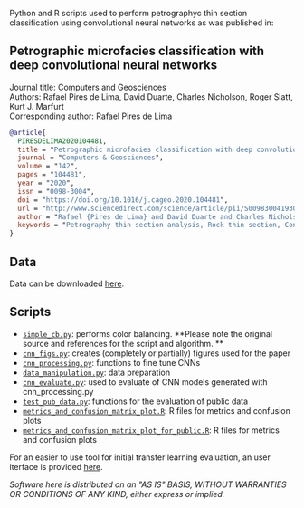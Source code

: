 Python and R scripts used to perform petrographyc thin section classification using convolutional neural networks as was published in:
## Petrographic microfacies classification with deep convolutional neural networks
Journal title: Computers and Geosciences  
Authors: Rafael Pires de Lima, David Duarte, Charles Nicholson, Roger Slatt, Kurt J. Marfurt  
Corresponding author: Rafael Pires de Lima  

```bibtex
@article{
  PIRESDELIMA2020104481,
  title = "Petrographic microfacies classification with deep convolutional neural networks",
  journal = "Computers & Geosciences",
  volume = "142",
  pages = "104481",
  year = "2020",
  issn = "0098-3004",
  doi = "https://doi.org/10.1016/j.cageo.2020.104481",
  url = "http://www.sciencedirect.com/science/article/pii/S0098300419307629",
  author = "Rafael {Pires de Lima} and David Duarte and Charles Nicholson and Roger Slatt and Kurt J. Marfurt",
  keywords = "Petrography thin section analysis, Rock thin section, Convolutional neural networks, Transfer learning",
}
```

## Data

Data can be downloaded [here](https://data.mendeley.com/datasets/vsnhrtdx22/draft?a=6a5b599e-781f-4dc7-aba0-72a03ae540ae). 

## Scripts
- [`simple_cb.py`](./simple_cb.py): performs color balancing. **Please note the original source and references for the script and algorithm. **
- [`cnn_figs.py`](./cnn_figs.py):	creates (completely or partially) figures used for the paper
- [`cnn_processing.py`](./cnn_processing.py): functions to fine tune CNNs
- [`data_manipulation.py`](./data_manipulation.py):	data preparation
- [`cnn_evaluate.py`](./cnn_evaluate.py): used to evaluate of CNN models generated with cnn_processing.py
- [`test_pub_data.py`](./test_pub_data.py):	functions for the evaluation of public data
- [`metrics_and_confusion_matrix_plot.R`](./metrics_and_confusion_matrix_plot.R):	R files for metrics and confusion plots
- [`metrics_and_confusion_matrix_plot_for_public.R`](./metrics_and_confusion_matrix_plot_for_public.R):	R files for metrics and confusion plots

For an easier to use tool for initial transfer learning evaluation, an user iterface is provided [here](https://github.com/raplima/transfer_learning_wgui). 

_Software here is distributed on an "AS IS" BASIS, WITHOUT WARRANTIES OR CONDITIONS OF ANY KIND, either express or implied._
